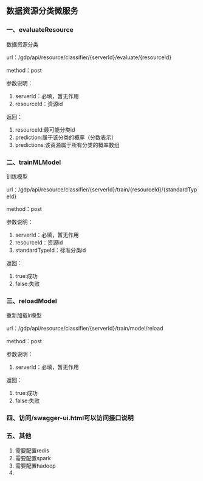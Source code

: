 ## 数据资源分类微服务

### 一、evaluateResource
数据资源分类

url：/gdp/api/resource/classifier/{serverId}/evaluate/{resourceId}

method：post

参数说明：
1. serverId：必填，暂无作用
2. resourceId：资源id


返回：
1. resourceId:最可能分类id
2. prediction:属于该分类的概率（分数表示）
3. predictions:该资源属于所有分类的概率数组

### 二、trainMLModel
训练模型

url：/gdp/api/resource/classifier/{serverId}/train/{resourceId}/{standardTypeId}

method：post

参数说明：
1. serverId：必填，暂无作用
2. resourceId：资源id
3. standardTypeId：标准分类id


返回：
1. true:成功
2. false:失败

### 三、reloadModel
重新加载lr模型

url：/gdp/api/resource/classifier/{serverId}/train/model/reload

method：post

参数说明：
1. serverId：必填，暂无作用


返回：
1. true:成功
2. false:失败

### 四、访问/swagger-ui.html可以访问接口说明

### 五、其他
1. 需要配置redis
2. 需要配置spark
3. 需要配置hadoop
4.